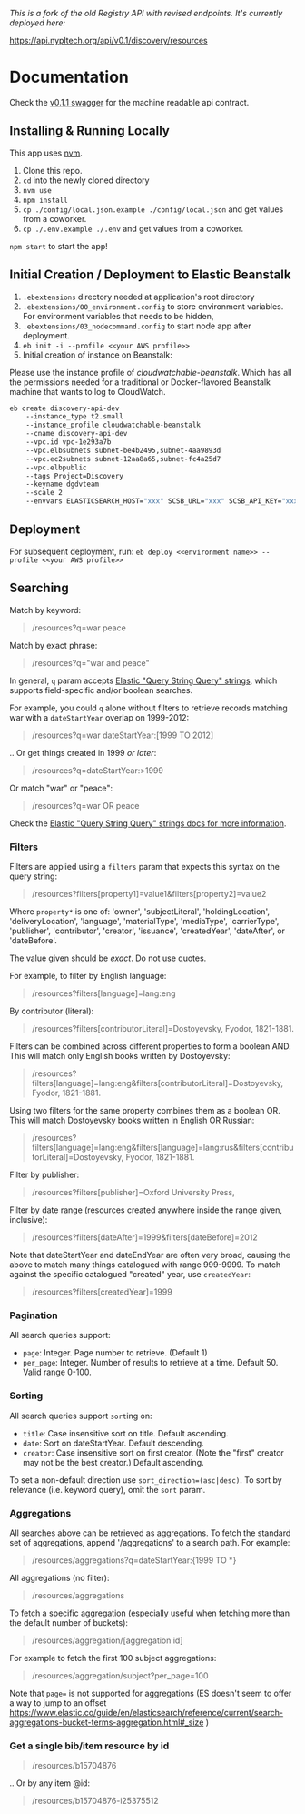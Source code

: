 _This is a fork of the old Registry API with revised endpoints. It's currently deployed here:_

[https://api.nypltech.org/api/v0.1/discovery/resources ](https://api.nypltech.org/api/v0.1/discovery/resources)

# Documentation

Check the [v0.1.1 swagger](https://github.com/NYPL-discovery/discovery-api/blob/master/swagger.v0.1.1.json) for the machine readable api contract.

## Installing & Running Locally

This app uses [nvm](https://github.com/creationix/nvm).

1.  Clone this repo.
1.  `cd` into the newly cloned directory
1.  `nvm use`
1.  `npm install`
1.  `cp ./config/local.json.example ./config/local.json` and get values from a coworker.
1.  `cp ./.env.example ./.env` and get values from a coworker.

`npm start` to start the app!

## Initial Creation / Deployment to Elastic Beanstalk

1. `.ebextensions` directory needed at application's root directory
2. `.ebextensions/00_environment.config` to store environment variables. For environment variables that needs to be hidden,
3. `.ebextensions/03_nodecommand.config` to start node app after deployment.
4. `eb init -i --profile <<your AWS profile>>`
5. Initial creation of instance on Beanstalk:

Please use the instance profile of _cloudwatchable-beanstalk_.
Which has all the permissions needed for a traditional or Docker-flavored Beanstalk
machine that wants to log to CloudWatch.

```bash
eb create discovery-api-dev
    --instance_type t2.small
    --instance_profile cloudwatchable-beanstalk
    --cname discovery-api-dev
    --vpc.id vpc-1e293a7b
    --vpc.elbsubnets subnet-be4b2495,subnet-4aa9893d
    --vpc.ec2subnets subnet-12aa8a65,subnet-fc4a25d7
    --vpc.elbpublic
    --tags Project=Discovery
    --keyname dgdvteam
    --scale 2
    --envvars ELASTICSEARCH_HOST="xxx" SCSB_URL="xxx" SCSB_API_KEY="xxx"
```

## Deployment

For subsequent deployment, run:
`eb deploy <<environment name>> --profile <<your AWS profile>>`

## Searching

Match by keyword:

> /resources?q=war peace

Match by exact phrase:

> /resources?q="war and peace"

In general, `q` param accepts [Elastic "Query String Query" strings](https://www.elastic.co/guide/en/elasticsearch/reference/current/query-dsl-query-string-query.html), which supports field-specific and/or boolean searches.

For example, you could `q` alone without filters to retrieve records matching war with a `dateStartYear` overlap on 1999-2012:

> /resources?q=war dateStartYear:[1999 TO 2012]

.. Or get things created in 1999 *or later*:

> /resources?q=dateStartYear:>1999

Or match "war" or "peace":

> /resources?q=war OR peace

Check the [Elastic "Query String Query" strings docs for more information](https://www.elastic.co/guide/en/elasticsearch/reference/current/query-dsl-query-string-query.html).

### Filters

Filters are applied using a `filters` param that expects this syntax on the query string:

> /resources?filters[property1]=value1&filters[property2]=value2

Where `property*` is one of: 'owner', 'subjectLiteral', 'holdingLocation', 'deliveryLocation', 'language', 'materialType', 'mediaType', 'carrierType', 'publisher', 'contributor', 'creator', 'issuance', 'createdYear', 'dateAfter', or 'dateBefore'.

The value given should be *exact*. Do not use quotes.

For example, to filter by English language:

> /resources?filters[language]=lang:eng

By contributor (literal):

> /resources?filters[contributorLiteral]=Dostoyevsky, Fyodor, 1821-1881.

Filters can be combined across different properties to form a boolean AND. This will match only English books written by Dostoyevsky:

> /resources?filters[language]=lang:eng&filters[contributorLiteral]=Dostoyevsky, Fyodor, 1821-1881.

Using two filters for the same property combines them as a boolean OR. This will match Dostoyevsky books written in English OR Russian:

> /resources?filters[language]=lang:eng&filters[language]=lang:rus&filters[contributorLiteral]=Dostoyevsky, Fyodor, 1821-1881.

Filter by publisher:

> /resources?filters[publisher]=Oxford University Press,

Filter by date range (resources created anywhere inside the range given, inclusive):

> /resources?filters[dateAfter]=1999&filters[dateBefore]=2012

Note that dateStartYear and dateEndYear are often very broad, causing the above to match many things catalogued with range 999-9999. To match against the specific catalogued "created" year, use `createdYear`:

> /resources?filters[createdYear]=1999

### Pagination

All search queries support:

 - `page`: Integer. Page number to retrieve. (Default 1)
 - `per_page`: Integer. Number of results to retrieve at a time. Default 50. Valid range 0-100.

### Sorting

All search queries support `sort`ing on:

 - `title`: Case insensitive sort on title. Default ascending.
 - `date`: Sort on dateStartYear. Default descending.
 - `creator`: Case insensitive sort on first creator. (Note the "first" creator may not be the best creator.) Default ascending.

To set a non-default direction use `sort_direction=(asc|desc)`. To sort by relevance (i.e. keyword query), omit the `sort` param.

### Aggregations

All searches above can be retrieved as aggregations. To fetch the standard set of aggregations, append '/aggregations' to a search path. For example:

> /resources/aggregations?q=dateStartYear:{1999 TO \*}

All aggregations (no filter):

> /resources/aggregations

To fetch a specific aggregation (especially useful when fetching more than the default number of buckets):

> /resources/aggregation/[aggregation id]

For example to fetch the first 100 subject aggregations:

> /resources/aggregation/subject?per_page=100

Note that `page=` is not supported for aggregations (ES doesn't seem to offer a way to jump to an offset https://www.elastic.co/guide/en/elasticsearch/reference/current/search-aggregations-bucket-terms-aggregation.html#_size )

### Get a single bib/item resource by id

> /resources/b15704876

.. Or by any item @id:

> /resources/b15704876-i25375512
